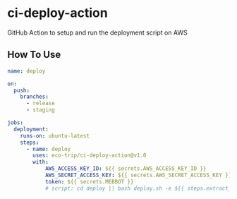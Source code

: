 # ci-deploy-action
GitHub Action to setup and run the deployment script on AWS

## How To Use
```yml
name: deploy

on:
  push:
    branches:
      - release
      - staging

jobs:
  deployment:
    runs-on: ubuntu-latest
    steps:
      - name: deploy
        uses: eco-trip/ci-deploy-action@v1.0
        with:
            AWS_ACCESS_KEY_ID: ${{ secrets.AWS_ACCESS_KEY_ID }}
            AWS_SECRET_ACCESS_KEY: ${{ secrets.AWS_SECRET_ACCESS_KEY }}
            token: ${{ secrets.MEBBOT }}
			# script: cd deploy || bash deploy.sh -e ${{ steps.extract_env.outputs.ENV }} [default]
```
